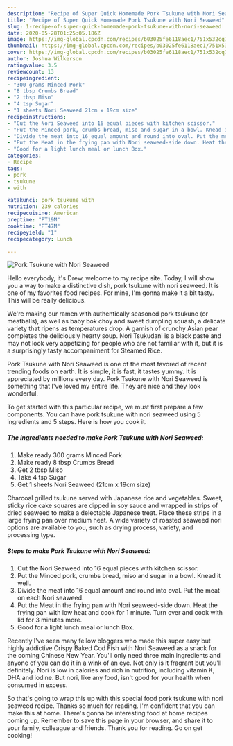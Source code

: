 ```yaml
---
description: "Recipe of Super Quick Homemade Pork Tsukune with Nori Seaweed"
title: "Recipe of Super Quick Homemade Pork Tsukune with Nori Seaweed"
slug: 1-recipe-of-super-quick-homemade-pork-tsukune-with-nori-seaweed
date: 2020-05-28T01:25:05.186Z
image: https://img-global.cpcdn.com/recipes/b03025fe6118aec1/751x532cq70/pork-tsukune-with-nori-seaweed-recipe-main-photo.jpg
thumbnail: https://img-global.cpcdn.com/recipes/b03025fe6118aec1/751x532cq70/pork-tsukune-with-nori-seaweed-recipe-main-photo.jpg
cover: https://img-global.cpcdn.com/recipes/b03025fe6118aec1/751x532cq70/pork-tsukune-with-nori-seaweed-recipe-main-photo.jpg
author: Joshua Wilkerson
ratingvalue: 3.5
reviewcount: 13
recipeingredient:
- "300 grams Minced Pork"
- "8 tbsp Crumbs Bread"
- "2 tbsp Miso"
- "4 tsp Sugar"
- "1 sheets Nori Seaweed 21cm x 19cm size"
recipeinstructions:
- "Cut the Nori Seaweed into 16 equal pieces with kitchen scissor."
- "Put the Minced pork, crumbs bread, miso and sugar in a bowl. Knead it well."
- "Divide the meat into 16 equal amount and round into oval. Put the meat on each Nori seaweed."
- "Put the Meat in the frying pan with Nori seaweed-side down. Heat the frying pan with low heat and cook for 1 minute. Turn over and cook with lid for 3 minutes more."
- "Good for a light lunch meal or lunch Box."
categories:
- Recipe
tags:
- pork
- tsukune
- with

katakunci: pork tsukune with 
nutrition: 239 calories
recipecuisine: American
preptime: "PT19M"
cooktime: "PT47M"
recipeyield: "1"
recipecategory: Lunch

---
```



![Pork Tsukune with Nori Seaweed](https://img-global.cpcdn.com/recipes/b03025fe6118aec1/751x532cq70/pork-tsukune-with-nori-seaweed-recipe-main-photo.jpg)

Hello everybody, it's Drew, welcome to my recipe site. Today, I will show you a way to make a distinctive dish, pork tsukune with nori seaweed. It is one of my favorites food recipes. For mine, I'm gonna make it a bit tasty. This will be really delicious.

We&#39;re making our ramen with authentically seasoned pork tsukune (or meatballs), as well as baby bok choy and sweet dumpling squash, a delicate variety that ripens as temperatures drop. A garnish of crunchy Asian pear completes the deliciously hearty soup. Nori Tsukudani is a black paste and may not look very appetizing for people who are not familiar with it, but it is a surprisingly tasty accompaniment for Steamed Rice.

Pork Tsukune with Nori Seaweed is one of the most favored of recent trending foods on earth. It is simple, it is fast, it tastes yummy. It is appreciated by millions every day. Pork Tsukune with Nori Seaweed is something that I've loved my entire life. They are nice and they look wonderful.


To get started with this particular recipe, we must first prepare a few components. You can have pork tsukune with nori seaweed using 5 ingredients and 5 steps. Here is how you cook it.

<!--inarticleads1-->

##### The ingredients needed to make Pork Tsukune with Nori Seaweed:

1. Make ready 300 grams Minced Pork
1. Make ready 8 tbsp Crumbs Bread
1. Get 2 tbsp Miso
1. Take 4 tsp Sugar
1. Get 1 sheets Nori Seaweed (21cm x 19cm size)


Charcoal grilled tsukune served with Japanese rice and vegetables. Sweet, sticky rice cake squares are dipped in soy sauce and wrapped in strips of dried seaweed to make a delectable Japanese treat. Place these strips in a large frying pan over medium heat. A wide variety of roasted seaweed nori options are available to you, such as drying process, variety, and processing type. 

<!--inarticleads2-->

##### Steps to make Pork Tsukune with Nori Seaweed:

1. Cut the Nori Seaweed into 16 equal pieces with kitchen scissor.
1. Put the Minced pork, crumbs bread, miso and sugar in a bowl. Knead it well.
1. Divide the meat into 16 equal amount and round into oval. Put the meat on each Nori seaweed.
1. Put the Meat in the frying pan with Nori seaweed-side down. Heat the frying pan with low heat and cook for 1 minute. Turn over and cook with lid for 3 minutes more.
1. Good for a light lunch meal or lunch Box.


Recently I&#39;ve seen many fellow bloggers who made this super easy but highly addictive Crispy Baked Cod Fish with Nori Seaweed as a snack for the coming Chinese New Year. You&#39;ll only need three main ingredients and anyone of you can do it in a wink of an eye. Not only is it fragrant but you&#39;ll definitely. Nori is low in calories and rich in nutrition, including vitamin K, DHA and iodine. But nori, like any food, isn&#39;t good for your health when consumed in excess. 

So that's going to wrap this up with this special food pork tsukune with nori seaweed recipe. Thanks so much for reading. I'm confident that you can make this at home. There's gonna be interesting food at home recipes coming up. Remember to save this page in your browser, and share it to your family, colleague and friends. Thank you for reading. Go on get cooking!
